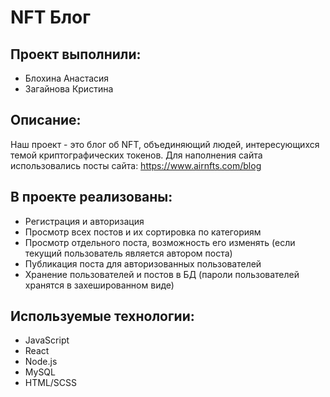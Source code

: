 # NFT Блог
## Проект выполнили:
- Блохина Анастасия
- Загайнова Кристина

## Описание:
Наш проект - это блог об NFT, объединяющий людей, интересующихся темой криптографических токенов. Для наполнения сайта использовались посты сайта: https://www.airnfts.com/blog

## В проекте реализованы:
- Регистрация и авторизация
- Просмотр всех постов и их сортировка по категориям
- Просмотр отдельного поста, возможность его изменять (если текущий пользователь является автором поста)
- Публикация поста для авторизованных пользователей
- Хранение пользователей и постов в БД (пароли пользователей хранятся в захешированном виде)

## Используемые технологии: 
- JavaScript
- React
- Node.js
- MySQL
- HTML/SCSS

